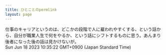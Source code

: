 ```yaml
---
title: ひとことのpermlink
layout: page
---
```

<div class="box" dt="1687052122556">
  仕事のキャリアというのは、どこかの段階で人に雇われやすくする、という話から、自分が職業人生で何をやるか、という話にシフトするものに思う。あんまり後者になった後の話は見かけないが。
  <div class="content is-small">Sun Jun 18 2023 10:35:22 GMT+0900 (Japan Standard Time)</div>
</div>